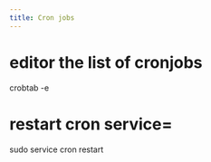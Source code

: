 ```yaml
---
title: Cron jobs
---
```


# editor the list of cronjobs
  crobtab -e
  
# restart cron service=
  sudo service cron restart
